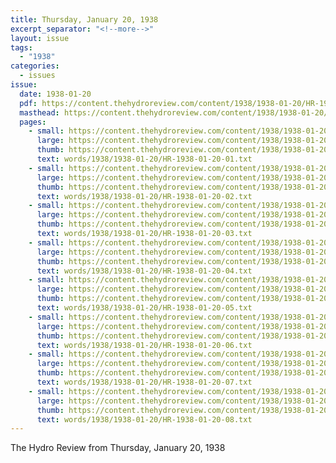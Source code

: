 ```yaml
---
title: Thursday, January 20, 1938
excerpt_separator: "<!--more-->"
layout: issue
tags:
  - "1938"
categories:
  - issues
issue:
  date: 1938-01-20
  pdf: https://content.thehydroreview.com/content/1938/1938-01-20/HR-1938-01-20.pdf
  masthead: https://content.thehydroreview.com/content/1938/1938-01-20/masthead/HR-1938-01-20.jpg
  pages:
    - small: https://content.thehydroreview.com/content/1938/1938-01-20/small/HR-1938-01-20-01.jpg
      large: https://content.thehydroreview.com/content/1938/1938-01-20/large/HR-1938-01-20-01.jpg
      thumb: https://content.thehydroreview.com/content/1938/1938-01-20/thumbnails/HR-1938-01-20-01.jpg
      text: words/1938/1938-01-20/HR-1938-01-20-01.txt
    - small: https://content.thehydroreview.com/content/1938/1938-01-20/small/HR-1938-01-20-02.jpg
      large: https://content.thehydroreview.com/content/1938/1938-01-20/large/HR-1938-01-20-02.jpg
      thumb: https://content.thehydroreview.com/content/1938/1938-01-20/thumbnails/HR-1938-01-20-02.jpg
      text: words/1938/1938-01-20/HR-1938-01-20-02.txt
    - small: https://content.thehydroreview.com/content/1938/1938-01-20/small/HR-1938-01-20-03.jpg
      large: https://content.thehydroreview.com/content/1938/1938-01-20/large/HR-1938-01-20-03.jpg
      thumb: https://content.thehydroreview.com/content/1938/1938-01-20/thumbnails/HR-1938-01-20-03.jpg
      text: words/1938/1938-01-20/HR-1938-01-20-03.txt
    - small: https://content.thehydroreview.com/content/1938/1938-01-20/small/HR-1938-01-20-04.jpg
      large: https://content.thehydroreview.com/content/1938/1938-01-20/large/HR-1938-01-20-04.jpg
      thumb: https://content.thehydroreview.com/content/1938/1938-01-20/thumbnails/HR-1938-01-20-04.jpg
      text: words/1938/1938-01-20/HR-1938-01-20-04.txt
    - small: https://content.thehydroreview.com/content/1938/1938-01-20/small/HR-1938-01-20-05.jpg
      large: https://content.thehydroreview.com/content/1938/1938-01-20/large/HR-1938-01-20-05.jpg
      thumb: https://content.thehydroreview.com/content/1938/1938-01-20/thumbnails/HR-1938-01-20-05.jpg
      text: words/1938/1938-01-20/HR-1938-01-20-05.txt
    - small: https://content.thehydroreview.com/content/1938/1938-01-20/small/HR-1938-01-20-06.jpg
      large: https://content.thehydroreview.com/content/1938/1938-01-20/large/HR-1938-01-20-06.jpg
      thumb: https://content.thehydroreview.com/content/1938/1938-01-20/thumbnails/HR-1938-01-20-06.jpg
      text: words/1938/1938-01-20/HR-1938-01-20-06.txt
    - small: https://content.thehydroreview.com/content/1938/1938-01-20/small/HR-1938-01-20-07.jpg
      large: https://content.thehydroreview.com/content/1938/1938-01-20/large/HR-1938-01-20-07.jpg
      thumb: https://content.thehydroreview.com/content/1938/1938-01-20/thumbnails/HR-1938-01-20-07.jpg
      text: words/1938/1938-01-20/HR-1938-01-20-07.txt
    - small: https://content.thehydroreview.com/content/1938/1938-01-20/small/HR-1938-01-20-08.jpg
      large: https://content.thehydroreview.com/content/1938/1938-01-20/large/HR-1938-01-20-08.jpg
      thumb: https://content.thehydroreview.com/content/1938/1938-01-20/thumbnails/HR-1938-01-20-08.jpg
      text: words/1938/1938-01-20/HR-1938-01-20-08.txt
---
```


The Hydro Review from Thursday, January 20, 1938

<!--more-->

